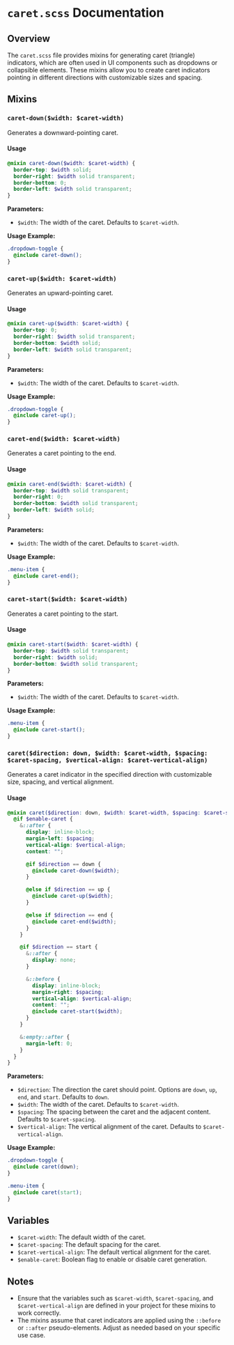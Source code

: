 # `caret.scss` Documentation

## Overview

The `caret.scss` file provides mixins for generating caret (triangle) indicators, which are often used in UI components such as dropdowns or collapsible elements. These mixins allow you to create caret indicators pointing in different directions with customizable sizes and spacing.

## Mixins

### `caret-down($width: $caret-width)`

Generates a downward-pointing caret.

#### Usage

```scss
@mixin caret-down($width: $caret-width) {
  border-top: $width solid;
  border-right: $width solid transparent;
  border-bottom: 0;
  border-left: $width solid transparent;
}
```

**Parameters:**

- `$width`: The width of the caret. Defaults to `$caret-width`.

**Usage Example:**

```scss
.dropdown-toggle {
  @include caret-down();
}
```

### `caret-up($width: $caret-width)`

Generates an upward-pointing caret.

#### Usage

```scss
@mixin caret-up($width: $caret-width) {
  border-top: 0;
  border-right: $width solid transparent;
  border-bottom: $width solid;
  border-left: $width solid transparent;
}
```

**Parameters:**

- `$width`: The width of the caret. Defaults to `$caret-width`.

**Usage Example:**

```scss
.dropdown-toggle {
  @include caret-up();
}
```

### `caret-end($width: $caret-width)`

Generates a caret pointing to the end.

#### Usage

```scss
@mixin caret-end($width: $caret-width) {
  border-top: $width solid transparent;
  border-right: 0;
  border-bottom: $width solid transparent;
  border-left: $width solid;
}
```

**Parameters:**

- `$width`: The width of the caret. Defaults to `$caret-width`.

**Usage Example:**

```scss
.menu-item {
  @include caret-end();
}
```

### `caret-start($width: $caret-width)`

Generates a caret pointing to the start.

#### Usage

```scss
@mixin caret-start($width: $caret-width) {
  border-top: $width solid transparent;
  border-right: $width solid;
  border-bottom: $width solid transparent;
}
```

**Parameters:**

- `$width`: The width of the caret. Defaults to `$caret-width`.

**Usage Example:**

```scss
.menu-item {
  @include caret-start();
}
```

### `caret($direction: down, $width: $caret-width, $spacing: $caret-spacing, $vertical-align: $caret-vertical-align)`

Generates a caret indicator in the specified direction with customizable size, spacing, and vertical alignment.

#### Usage

```scss
@mixin caret($direction: down, $width: $caret-width, $spacing: $caret-spacing, $vertical-align: $caret-vertical-align) {
  @if $enable-caret {
    &::after {
      display: inline-block;
      margin-left: $spacing;
      vertical-align: $vertical-align;
      content: "";

      @if $direction == down {
        @include caret-down($width);
      }

      @else if $direction == up {
        @include caret-up($width);
      }

      @else if $direction == end {
        @include caret-end($width);
      }
    }

    @if $direction == start {
      &::after {
        display: none;
      }

      &::before {
        display: inline-block;
        margin-right: $spacing;
        vertical-align: $vertical-align;
        content: "";
        @include caret-start($width);
      }
    }

    &:empty::after {
      margin-left: 0;
    }
  }
}
```

**Parameters:**

- `$direction`: The direction the caret should point. Options are `down`, `up`, `end`, and `start`. Defaults to `down`.
- `$width`: The width of the caret. Defaults to `$caret-width`.
- `$spacing`: The spacing between the caret and the adjacent content. Defaults to `$caret-spacing`.
- `$vertical-align`: The vertical alignment of the caret. Defaults to `$caret-vertical-align`.

**Usage Example:**

```scss
.dropdown-toggle {
  @include caret(down);
}

.menu-item {
  @include caret(start);
}
```

## Variables

- `$caret-width`: The default width of the caret.
- `$caret-spacing`: The default spacing for the caret.
- `$caret-vertical-align`: The default vertical alignment for the caret.
- `$enable-caret`: Boolean flag to enable or disable caret generation.

## Notes

- Ensure that the variables such as `$caret-width`, `$caret-spacing`, and `$caret-vertical-align` are defined in your project for these mixins to work correctly.
- The mixins assume that caret indicators are applied using the `::before` or `::after` pseudo-elements. Adjust as needed based on your specific use case.
